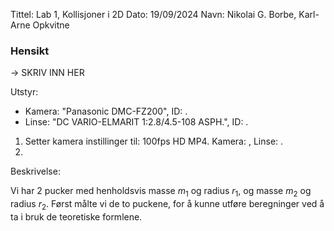 Tittel: Lab 1, Kollisjoner i 2D
Dato: 19/09/2024
Navn: Nikolai G. Borbe, Karl-Arne Opkvitne

### Hensikt
-> SKRIV INN HER

Utstyr:
- Kamera: "Panasonic DMC-FZ200", ID: .
- Linse: "DC VARIO-ELMARIT 1:2.8/4.5-108 ASPH.", ID: .

1. Setter kamera instillinger til: 100fps HD MP4. Kamera: , Linse: .
2. 



Beskrivelse:

Vi har 2 pucker med henholdsvis masse $m_1$ og radius $r_1$, og masse $m_2$ og radius $r_2$. Først målte vi de to puckene, for å kunne utføre beregninger ved å ta i bruk de teoretiske formlene.